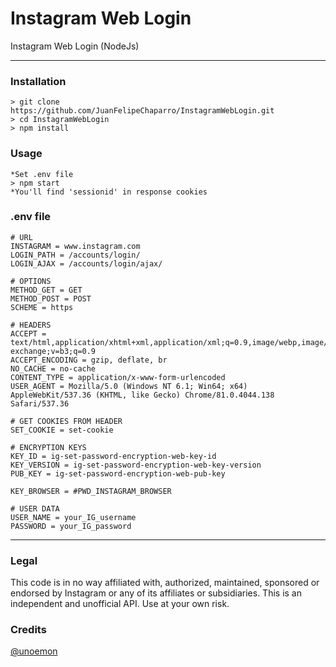# Instagram Web Login
Instagram Web Login (NodeJs)

___
### Installation
```
> git clone https://github.com/JuanFelipeChaparro/InstagramWebLogin.git
> cd InstagramWebLogin
> npm install
```

### Usage
```
*Set .env file
> npm start
*You'll find 'sessionid' in response cookies
```

### .env file
```
# URL
INSTAGRAM = www.instagram.com
LOGIN_PATH = /accounts/login/
LOGIN_AJAX = /accounts/login/ajax/

# OPTIONS
METHOD_GET = GET
METHOD_POST = POST
SCHEME = https

# HEADERS
ACCEPT = text/html,application/xhtml+xml,application/xml;q=0.9,image/webp,image/apng,*/*;q=0.8,application/signed-exchange;v=b3;q=0.9
ACCEPT_ENCODING = gzip, deflate, br
NO_CACHE = no-cache
CONTENT_TYPE = application/x-www-form-urlencoded
USER_AGENT = Mozilla/5.0 (Windows NT 6.1; Win64; x64) AppleWebKit/537.36 (KHTML, like Gecko) Chrome/81.0.4044.138 Safari/537.36

# GET COOKIES FROM HEADER
SET_COOKIE = set-cookie

# ENCRYPTION KEYS
KEY_ID = ig-set-password-encryption-web-key-id
KEY_VERSION = ig-set-password-encryption-web-key-version
PUB_KEY = ig-set-password-encryption-web-pub-key

KEY_BROWSER = #PWD_INSTAGRAM_BROWSER

# USER DATA
USER_NAME = your_IG_username
PASSWORD = your_IG_password
```
___
### Legal
This code is in no way affiliated with, authorized, maintained, sponsored or endorsed by Instagram or any of its affiliates or subsidiaries. This is an independent and unofficial API. Use at your own risk.

### Credits
[@unoemon](https://github.com/unoemon)
